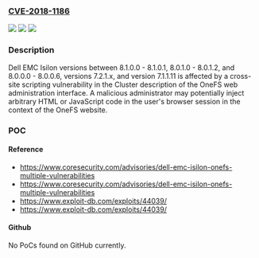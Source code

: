 ### [CVE-2018-1186](https://cve.mitre.org/cgi-bin/cvename.cgi?name=CVE-2018-1186)
![](https://img.shields.io/static/v1?label=Product&message=Isilon%20OneFS&color=blue)
![](https://img.shields.io/static/v1?label=Version&message=n%2Fa&color=blue)
![](https://img.shields.io/static/v1?label=Vulnerability&message=Cross-site%20scripting%20vulnerability&color=brighgreen)

### Description

Dell EMC Isilon versions between 8.1.0.0 - 8.1.0.1, 8.0.1.0 - 8.0.1.2, and 8.0.0.0 - 8.0.0.6, versions 7.2.1.x, and version 7.1.1.11 is affected by a cross-site scripting vulnerability in the Cluster description of the OneFS web administration interface. A malicious administrator may potentially inject arbitrary HTML or JavaScript code in the user's browser session in the context of the OneFS website.

### POC

#### Reference
- https://www.coresecurity.com/advisories/dell-emc-isilon-onefs-multiple-vulnerabilities
- https://www.coresecurity.com/advisories/dell-emc-isilon-onefs-multiple-vulnerabilities
- https://www.exploit-db.com/exploits/44039/
- https://www.exploit-db.com/exploits/44039/

#### Github
No PoCs found on GitHub currently.

